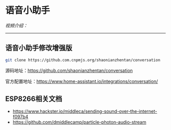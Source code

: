 # 语音小助手

*视频介绍：*

---

## 语音小助手修改增强版

```bash
git clone https://github.com.cnpmjs.org/shaonianzhentan/conversation
```

源码地址：https://github.com/shaonianzhentan/conversation

官方配置地址：https://www.home-assistant.io/integrations/conversation/

## ESP8266相关文档
- https://www.hackster.io/middleca/sending-sound-over-the-internet-f097b4
- https://github.com/dmiddlecamp/particle-photon-audio-stream